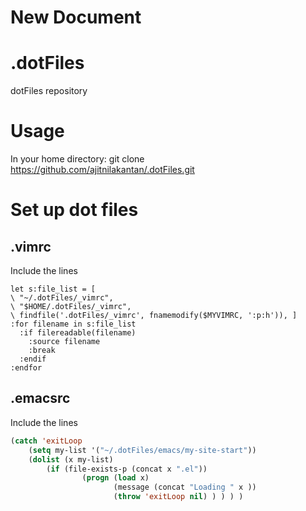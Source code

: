 # New Document

# .dotFiles
dotFiles repository


# Usage
In your home directory:
git clone https://github.com/ajitnilakantan/.dotFiles.git

# Set up dot files
## .vimrc

Include the lines
```viml
let s:file_list = [
\ "~/.dotFiles/_vimrc",
\ "$HOME/.dotFiles/_vimrc",
\ findfile('.dotFiles/_vimrc', fnamemodify($MYVIMRC, ':p:h')), ]
:for filename in s:file_list
  :if filereadable(filename)
    :source filename
    :break
  :endif
:endfor
```

## .emacsrc
Include the lines
```lisp
(catch 'exitLoop
    (setq my-list '("~/.dotFiles/emacs/my-site-start"))
    (dolist (x my-list)
        (if (file-exists-p (concat x ".el"))
                (progn (load x)
                       (message (concat "Loading " x ))
                       (throw 'exitLoop nil) ) ) ) )
```

